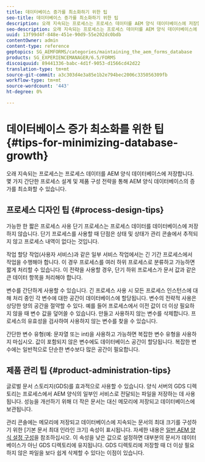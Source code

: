 ```yaml
---
title: 데이터베이스 증가를 최소화하기 위한 팁
seo-title: 데이터베이스 증가를 최소화하기 위한 팁
description: 오래 지속되는 프로세스는 프로세스 데이터를 AEM 양식 데이터베이스에 저장합니다. 몇 가지 간단한 프로세스 설계 및 제품 구성 전략을 통해 AEM 양식 데이터베이스의 증가를 최소화할 수 있습니다.
seo-description: 오래 지속되는 프로세스는 프로세스 데이터를 AEM 양식 데이터베이스에 저장합니다. 몇 가지 간단한 프로세스 설계 및 제품 구성 전략을 통해 AEM 양식 데이터베이스의 증가를 최소화할 수 있습니다.
uuid: 13f99d4f-848e-451e-90d9-55e202dc0bdb
contentOwner: admin
content-type: reference
geptopics: SG_AEMFORMS/categories/maintaining_the_aem_forms_database
products: SG_EXPERIENCEMANAGER/6.5/FORMS
discoiquuid: 89441336-babc-4d1f-9053-d1566cd42d22
translation-type: tm+mt
source-git-commit: a3c303d4e3a85e1b2e794bec2006c335056309fb
workflow-type: tm+mt
source-wordcount: '443'
ht-degree: 0%

---
```



# 데이터베이스 증가 최소화를 위한 팁 {#tips-for-minimizing-database-growth}

오래 지속되는 프로세스는 프로세스 데이터를 AEM 양식 데이터베이스에 저장합니다. 몇 가지 간단한 프로세스 설계 및 제품 구성 전략을 통해 AEM 양식 데이터베이스의 증가를 최소화할 수 있습니다.

## 프로세스 디자인 팁 {#process-design-tips}

가능한 한 짧은 프로세스 사용 단기 프로세스는 프로세스 데이터를 데이터베이스에 저장하지 않습니다. 단기 프로세스를 사용할 때 단점은 상태 및 상태가 관리 콘솔에서 추적되지 않고 프로세스 내역이 없다는 것입니다.

작업 할당 작업(사용자 서비스)과 같은 일부 서비스 작업에서는 긴 기간 프로세스에서 작업을 수행해야 합니다. 이 경우 프로세스를 여러 하위 프로세스로 분류하고 가능하면 짧게 처리할 수 있습니다. 이 전략을 사용할 경우, 단기 하위 프로세스가 문서 값과 같은 큰 데이터 항목을 처리해야 합니다.

변수를 간단하게 사용할 수 있습니다. 긴 프로세스 사용 시 모든 프로세스 인스턴스에 대해 처리 중인 각 변수에 대한 공간이 데이터베이스에 할당됩니다. 변수의 전략적 사용은 상당한 양의 공간을 절약할 수 있다. 예를 들어 프로세스에서 이전 값이 더 이상 필요하지 않을 때 변수 값을 덮어쓸 수 있습니다. 만들고 사용하지 않는 변수를 삭제합니다. 프로세스의 유효성을 검사하여 사용하지 않는 변수를 찾을 수 있습니다.

간단한 변수 유형(예: 문자열 또는 int)을 사용하고 가능하면 복잡한 변수 유형을 사용하지 마십시오. 값이 포함되지 않은 변수에도 데이터베이스 공간이 할당됩니다. 복잡한 변수에는 일반적으로 단순한 변수보다 많은 공간이 필요합니다.

## 제품 관리 팁 {#product-administration-tips}

글로벌 문서 스토리지(GDS)를 효과적으로 사용할 수 있습니다. 양식 서버의 GDS 디렉토리는 프로세스에서 AEM 양식의 일부인 서비스로 전달되는 파일을 저장하는 데 사용됩니다. 성능을 개선하기 위해 더 작은 문서는 대신 메모리에 저장되고 데이터베이스에 보관됩니다.

관리 콘솔에는 메모리에 저장되고 데이터베이스에 지속되는 문서의 최대 크기를 구성하기 위한 [기본 문서 최대 인라인 크기] 속성이 표시됩니다. 자세한 내용은 [일반 AEM 양식 설정 구성](/help/forms/using/admin-help/configure-general-aem-forms-settings.md#configure-general-aem-forms-settings)을 참조하십시오. 이 속성을 낮은 값으로 설정하면 대부분의 문서가 데이터베이스가 아닌 GDS 디렉토리에 유지됩니다. GDS 디렉토리에 저장할 때 더 이상 필요하지 않은 파일을 보다 쉽게 삭제할 수 있다는 이점이 있습니다.
